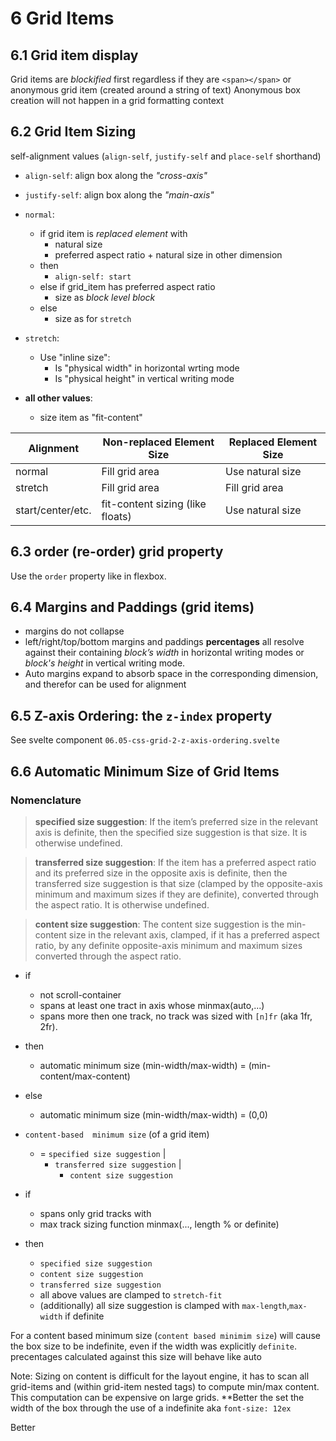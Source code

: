 
# 6 Grid Items

## 6.1 Grid item display

Grid items are _blockified_ first regardless if they are `<span></span>` or anonymous grid item (created around a string of text)
Anonymous box creation will not happen in a grid formatting context

## 6.2 Grid Item Sizing

self-alignment values (`align-self`, `justify-self` and `place-self` shorthand)

- `align-self`: align box along the _"cross-axis"_
- `justify-self`: align box along the _"main-axis"_ 

- `normal`:
    - if grid item is _replaced element_ with 
        - natural size
        - preferred aspect ratio + natural size in other dimension
    - then 
        - `align-self: start`
    - else if grid_item has preferred aspect ratio
        - size as _block level block_
    - else 
        - size as for `stretch`
- `stretch`:
    - Use "inline size":
        - Is "physical width" in horizontal wrting mode
        - Is "physical height" in vertical writing mode
-  **all other values**:
    - size item as "fit-content"
  
| Alignment         | Non-replaced Element Size        | Replaced Element Size |
| ----------------- | -------------------------------- | --------------------- |
| normal            | Fill grid area                   | Use natural size      |
| stretch           | Fill grid area                   | Fill grid area        |
| start/center/etc. | fit-content sizing (like floats) | Use natural size      |


## 6.3 order (re-order) grid property

Use the `order` property like in flexbox.

## 6.4 Margins and Paddings (grid items)

- margins do not collapse
- left/right/top/bottom margins and paddings **percentages** all resolve against their containing _block’s width_ in horizontal writing modes or _block's height_ in vertical writing mode.
- Auto margins expand to absorb space in the corresponding dimension, and therefor can be used for alignment

## 6.5 Z-axis Ordering: the `z-index` property

See svelte component `06.05-css-grid-2-z-axis-ordering.svelte`

## 6.6 Automatic Minimum Size of Grid Items


### Nomenclature

>**specified size suggestion**: If the item’s preferred size in the relevant axis is definite, then the specified size suggestion is that size. It is otherwise undefined.

>**transferred size suggestion**: If the item has a preferred aspect ratio and its preferred size in the opposite axis is definite, then the transferred size suggestion is that size (clamped by the opposite-axis minimum and maximum sizes if they are definite), converted through the aspect ratio. It is otherwise undefined.

>**content size suggestion**: The content size suggestion is the min-content size in the relevant axis, clamped, if it has a preferred aspect ratio, by any definite opposite-axis minimum and maximum sizes converted through the aspect ratio.

- if 
  - not scroll-container
  - spans at least one tract in axis whose minmax(auto,...)
  - spans more then one track, no track was sized with `[n]fr` (aka 1fr, 2fr).
- then
  - automatic minimum size (min-width/max-width) = (min-content/max-content)
- else
  - automatic minimum size (min-width/max-width) = (0,0)

- `content-based  minimum size` (of a grid item)
    - = `specified size suggestion` |
        - `transferred size suggestion` |
          - `content size suggestion` 
    
- if
  - spans only grid tracks with
  - max track sizing function minmax(..., length % or definite)
- then
  - `specified size suggestion`
  - `content size suggestion`
  - `transferred size suggestion`
  -  all above values are clamped to `stretch-fit` 
  -  (additionally) all size suggestion is clamped with `max-length`,`max-width` if definite
  
For a content based minimum size (`content based minimim size`) will cause the box size to be indefinite, even if the width was explicitly `definite`. precentages calculated against this size will behave like auto

Note: Sizing on content is difficult for the layout engine, it has to scan all grid-items and (within grid-item nested tags) to compute min/max content. This computation can be expensive on large grids. **Better the set the width of the box through the use of a indefinite aka `font-size: 12ex`

Better 














